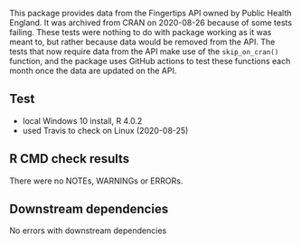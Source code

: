 This package provides data from the Fingertips API owned by Public Health England.
It was archived from CRAN on 2020-08-26 because of some tests failing. These tests were nothing to do with package working as it was meant to, but rather because data would be removed from the API. The tests that now require data from the API make use of the `skip_on_cran()` function, and the package uses GitHub actions to test these functions each month once the data are updated on the API.

## Test 

* local Windows 10 install, R 4.0.2
* used Travis to check on Linux (2020-08-25)

## R CMD check results

There were no NOTEs, WARNINGs or ERRORs.

## Downstream dependencies

No errors with downstream dependencies
